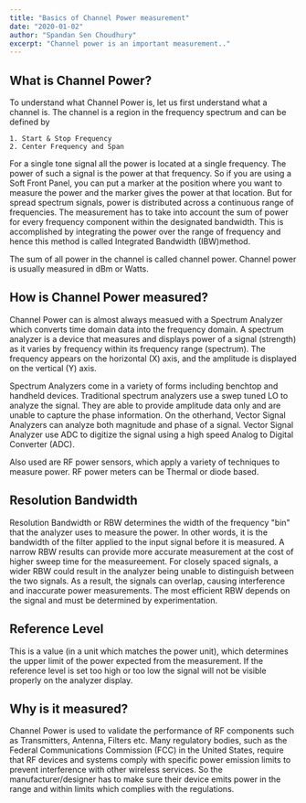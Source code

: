 ```yaml
---
title: "Basics of Channel Power measurement"
date: "2020-01-02"
author: "Spandan Sen Choudhury"
excerpt: "Channel power is an important measurement.."
---
```


## What is Channel Power?

To understand what Channel Power is, let us first understand what a channel is. The channel is a region in the frequency spectrum and can be defined by

    1. Start & Stop Frequency
    2. Center Frequency and Span

For a single tone signal all the power is located at a single frequency. The power of such a signal is the power at that frequency. So if you are using a Soft Front Panel, you can put a marker at the position where you want to measure the power and the marker gives the power at that location. But for spread spectrum signals, power is distributed across a continuous range of frequencies. The measurement has to take into account the sum of power for every frequency component within the designated bandwidth. This is accomplished by integrating the power over the range of frequency and hence this method is called Integrated Bandwidth (IBW)method.

The sum of all power in the channel is called channel power. Channel power is usually measured in dBm or Watts.

## How is Channel Power measured?

Channel Power can is almost always measued with a Spectrum Analyzer which converts time domain data into the frequency domain. A spectrum analyzer is a device that measures and displays power of a signal (strength) as it varies by frequency within its frequency range (spectrum). The frequency appears on the horizontal (X) axis, and the amplitude is displayed on the vertical (Y) axis.

Spectrum Analyzers come in a variety of forms including benchtop and handheld devices. Traditional spectrum analyzers use a swep tuned LO to analyze the signal. They are able to provide amplitude data only and are unable to capture the phase information. On the otherhand, Vector Signal Analyzers can analyze both magnitude and phase of a signal. Vector Signal Analyzer use ADC to digitize the signal using a high speed Analog to Digital Converter (ADC).

Also used are RF power sensors, which apply a variety of techniques to measure power. RF power meters can be Thermal or diode based.

## Resolution Bandwidth

Resolution Bandwidth or RBW determines the width of the frequency "bin" that the analyzer uses to measure the power. In other words, it is the bandwidth of the filter applied to the input signal before it is measured. A narrow RBW results can provide more accurate measurement at the cost of higher sweep time for the measureement. For closely spaced signals, a wider RBW could result in the analyzer being unable to distinguish between the two signals. As a result, the signals can overlap, causing interference and inaccurate power measurements. The most efficient RBW depends on the signal and must be determined by experimentation.

## Reference Level

This is a value (in a unit which matches the power unit), which determines the upper limit of the power expected from the measurement. If the reference level is set too high or too low the signal will not be visible properly on the analyzer display.

## Why is it measured?

Channel Power is used to validate the performance of RF components such as Transmitters, Antenna, Filters etc.
Many regulatory bodies, such as the Federal Communications Commission (FCC) in the United States, require that RF devices and systems comply with specific power emission limits to prevent interference with other wireless services. So the manufacturer/designer has to make sure their device emits power in the range and within limits which complies with the regulations.

